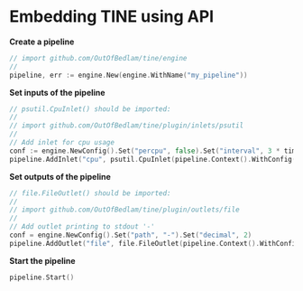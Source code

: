 # Embedding TINE using API

**Create a pipeline**

```go
// import github.com/OutOfBedlam/tine/engine
//
pipeline, err := engine.New(engine.WithName("my_pipeline"))
```

**Set inputs of the pipeline**

```go
// psutil.CpuInlet() should be imported:
//
// import github.com/OutOfBedlam/tine/plugin/inlets/psutil
//
// Add inlet for cpu usage
conf := engine.NewConfig().Set("percpu", false).Set("interval", 3 * time.Second)
pipeline.AddInlet("cpu", psutil.CpuInlet(pipeline.Context().WithConfig(conf)))
```

**Set outputs of the pipeline**

```go
// file.FileOutlet() should be imported:
//
// import github.com/OutOfBedlam/tine/plugin/outlets/file
//
// Add outlet printing to stdout '-'
conf = engine.NewConfig().Set("path", "-").Set("decimal", 2)
pipeline.AddOutlet("file", file.FileOutlet(pipeline.Context().WithConfig(conf)))
```

**Start the pipeline**

```go
pipeline.Start()
```
